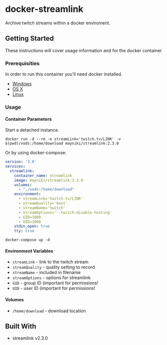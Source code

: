 # docker-streamlink

Archive twitch streams within a docker enviroment.

## Getting Started

These instructions will cover usage information and for the docker container

### Prerequisities


In order to run this container you'll need docker installed.

* [Windows](https://docs.docker.com/windows/started)
* [OS X](https://docs.docker.com/mac/started/)
* [Linux](https://docs.docker.com/linux/started/)

### Usage

#### Container Parameters

Start a detached instance.
```shell
docker run -d --rm -e streamLink='twitch.tv/LINK' -v  $(pwd)/vods:/home/download mayniki/streamlink:2.3.0
```

Or by using docker-compose:

```yml
version: '3.0'
services:
  streamlink:
    container_name: streamlink
    image: mayniki/streamlink:2.3.0
    volumes:
      - "./vods:/home/download"
    environment:
      - streamLink='twitch.tv/LINK'
      - streamQuality='best'
      - streamName='twitch'
      - streamOptions='--twitch-disable-hosting'
      - GID=1000
      - UID=1000
    stdin_open: true
    tty: true
```

```shell
docker-compose up -d
```

#### Environment Variables

* `streamLink` - link to the twitch stream
* `streamQuality` - quality setting to record
* `streamName` - included in filename
* `streamOptions` - options for streamlink
* `GID` - group ID (important for permissions!
* `UID` - user ID (important for permissions!

#### Volumes

* `/home/download` - download location

## Built With

* streamlink v2.3.0
